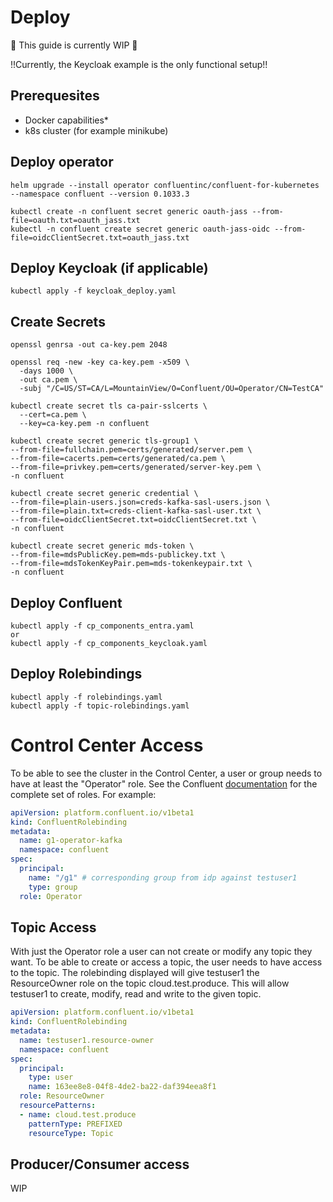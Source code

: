 # Deploy
🚧 This guide is currently WIP 🚧

!!Currently, the Keycloak example is the only functional setup!!

## Prerequesites
- Docker capabilities*
- k8s cluster (for example minikube)

## Deploy operator
```helm upgrade --install operator confluentinc/confluent-for-kubernetes --namespace confluent --version 0.1033.3```

```
kubectl create -n confluent secret generic oauth-jass --from-file=oauth.txt=oauth_jass.txt 
kubectl -n confluent create secret generic oauth-jass-oidc --from-file=oidcClientSecret.txt=oauth_jass.txt
```
## Deploy Keycloak (if applicable)

```kubectl apply -f keycloak_deploy.yaml```

## Create Secrets
```
openssl genrsa -out ca-key.pem 2048

openssl req -new -key ca-key.pem -x509 \
  -days 1000 \
  -out ca.pem \
  -subj "/C=US/ST=CA/L=MountainView/O=Confluent/OU=Operator/CN=TestCA"

kubectl create secret tls ca-pair-sslcerts \
  --cert=ca.pem \
  --key=ca-key.pem -n confluent

kubectl create secret generic tls-group1 \
--from-file=fullchain.pem=certs/generated/server.pem \
--from-file=cacerts.pem=certs/generated/ca.pem \
--from-file=privkey.pem=certs/generated/server-key.pem \
-n confluent

kubectl create secret generic credential \
--from-file=plain-users.json=creds-kafka-sasl-users.json \
--from-file=plain.txt=creds-client-kafka-sasl-user.txt \
--from-file=oidcClientSecret.txt=oidcClientSecret.txt \
-n confluent

kubectl create secret generic mds-token \
--from-file=mdsPublicKey.pem=mds-publickey.txt \
--from-file=mdsTokenKeyPair.pem=mds-tokenkeypair.txt \
-n confluent
```

## Deploy Confluent

```
kubectl apply -f cp_components_entra.yaml
or
kubectl apply -f cp_components_keycloak.yaml
```

## Deploy Rolebindings
```
kubectl apply -f rolebindings.yaml
kubectl apply -f topic-rolebindings.yaml
```

# Control Center Access
To be able to see the cluster in the Control Center, a user or group needs to have at least the "Operator" role. See the Confluent [documentation](https://docs.confluent.io/platform/current/control-center/security/c3-rbac.html#id9:~:text=connections%20are%20proxied.-,Topic%20management%20(cluster%20scope,-)%C2%B6) for the complete set of roles. For example:

```yaml
apiVersion: platform.confluent.io/v1beta1
kind: ConfluentRolebinding
metadata:
  name: g1-operator-kafka
  namespace: confluent
spec:
  principal:
    name: "/g1" # corresponding group from idp against testuser1
    type: group
  role: Operator
```

## Topic Access
With just the Operator role a user can not create or modify any topic they want. To be able to create or access a topic, the user needs to have access to the topic. The rolebinding displayed will give testuser1 the ResourceOwner role on the topic cloud.test.produce. This will allow testuser1 to create, modify, read and write to the given topic.

```yaml
apiVersion: platform.confluent.io/v1beta1
kind: ConfluentRolebinding
metadata:
  name: testuser1.resource-owner
  namespace: confluent
spec:
  principal:
    type: user
    name: 163ee8e8-04f8-4de2-ba22-daf394eea8f1
  role: ResourceOwner
  resourcePatterns:
  - name: cloud.test.produce
    patternType: PREFIXED
    resourceType: Topic
```

## Producer/Consumer access
WIP

